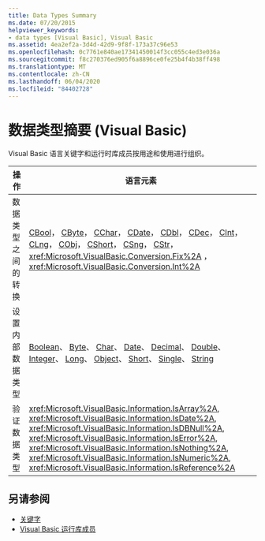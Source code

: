 ```yaml
---
title: Data Types Summary
ms.date: 07/20/2015
helpviewer_keywords:
- data types [Visual Basic], Visual Basic
ms.assetid: 4ea2ef2a-3d4d-42d9-9f8f-173a37c96e53
ms.openlocfilehash: 0c7761e840ae17341450014f3cc055c4ed3e036a
ms.sourcegitcommit: f8c270376ed905f6a8896ce0fe25b4f4b38ff498
ms.translationtype: MT
ms.contentlocale: zh-CN
ms.lasthandoff: 06/04/2020
ms.locfileid: "84402728"
---
```

# <a name="data-types-summary-visual-basic"></a>数据类型摘要 (Visual Basic)
Visual Basic 语言关键字和运行时库成员按用途和使用进行组织。  
  
|操作|语言元素|  
|------------|----------------------|  
|数据类型之间的转换|[CBool](../functions/type-conversion-functions.md)， [CByte](../functions/type-conversion-functions.md)， [CChar](../functions/type-conversion-functions.md)， [CDate](../functions/type-conversion-functions.md)， [CDbl](../functions/type-conversion-functions.md)， [CDec](../functions/type-conversion-functions.md)， [CInt](../functions/type-conversion-functions.md)， [CLng](../functions/type-conversion-functions.md)， [CObj](../functions/type-conversion-functions.md)， [CShort](../functions/type-conversion-functions.md)， [CSng](../functions/type-conversion-functions.md)， [CStr](../functions/type-conversion-functions.md)， <xref:Microsoft.VisualBasic.Conversion.Fix%2A> ，<xref:Microsoft.VisualBasic.Conversion.Int%2A>|  
|设置内部数据类型|[Boolean](../data-types/boolean-data-type.md)、 [Byte](../data-types/byte-data-type.md)、 [Char](../data-types/char-data-type.md)、 [Date](../data-types/date-data-type.md)、 [Decimal](../data-types/decimal-data-type.md)、 [Double](../data-types/double-data-type.md)、 [Integer](../data-types/integer-data-type.md)、 [Long](../data-types/long-data-type.md)、 [Object](../data-types/object-data-type.md)、 [Short](../data-types/short-data-type.md)、 [Single](../data-types/single-data-type.md)、 [String](../data-types/string-data-type.md)|  
|验证数据类型|<xref:Microsoft.VisualBasic.Information.IsArray%2A>, <xref:Microsoft.VisualBasic.Information.IsDate%2A>, <xref:Microsoft.VisualBasic.Information.IsDBNull%2A>, <xref:Microsoft.VisualBasic.Information.IsError%2A>, <xref:Microsoft.VisualBasic.Information.IsNothing%2A>, <xref:Microsoft.VisualBasic.Information.IsNumeric%2A>, <xref:Microsoft.VisualBasic.Information.IsReference%2A>|  
  
## <a name="see-also"></a>另请参阅

- [关键字](index.md)
- [Visual Basic 运行库成员](../runtime-library-members.md)
